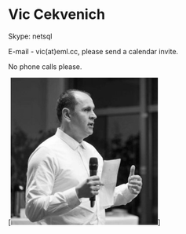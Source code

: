 # Vic Cekvenich

Skype: netsql

E-mail - vic(at)eml.cc, please send a calendar invite.

No phone calls please.

[<img src="v2.jpg" width="300"/>]
